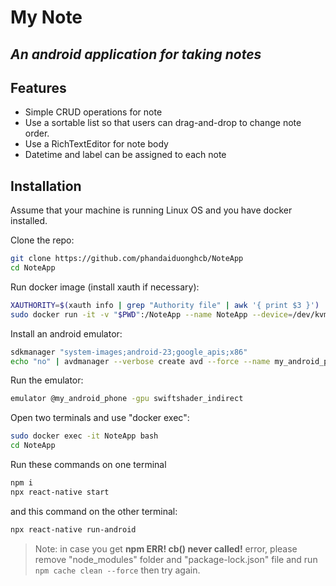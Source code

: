 # My Note
## _An android application for taking notes_

## Features

- Simple CRUD operations for note
- Use a sortable list so that users can drag-and-drop to change note order.
- Use a RichTextEditor for note body
- Datetime and label can be assigned to each note

## Installation

Assume that your machine is running Linux OS and you have docker installed.

Clone the repo:

```sh
git clone https://github.com/phandaiduonghcb/NoteApp
cd NoteApp
```

Run docker image (install xauth if necessary):

```sh
XAUTHORITY=$(xauth info | grep "Authority file" | awk '{ print $3 }')
sudo docker run -it -v "$PWD":/NoteApp --name NoteApp --device=/dev/kvm -v $XAUTHORITY:/root/.Xauthority -v /tmp/.X11-unix:/tmp/.X11-unix:ro -e DISPLAY=$DISPLAY --net=host reactnativecommunity/react-native-android:5.4 bash
```
Install an android emulator:
```sh
sdkmanager "system-images;android-23;google_apis;x86"
echo "no" | avdmanager --verbose create avd --force --name my_android_phone --device "26" --package "system-images;android-23;google_apis;x86"
```
Run the emulator:
```sh
emulator @my_android_phone -gpu swiftshader_indirect
```
Open two terminals and use "docker exec":
```sh
sudo docker exec -it NoteApp bash
cd NoteApp
```
Run these commands on one terminal
```sh
npm i
npx react-native start
```
and this command on the other terminal:
```sh
npx react-native run-android
```
> Note: in case you get **npm ERR! cb() never called!** error, please remove "node_modules" folder and "package-lock.json" file and run `npm cache clean --force` then try again. 
